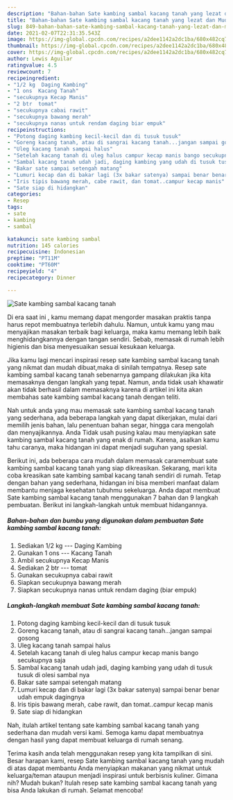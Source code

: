 ```yaml
---
description: "Bahan-bahan Sate kambing sambal kacang tanah yang lezat dan Mudah Dibuat"
title: "Bahan-bahan Sate kambing sambal kacang tanah yang lezat dan Mudah Dibuat"
slug: 849-bahan-bahan-sate-kambing-sambal-kacang-tanah-yang-lezat-dan-mudah-dibuat
date: 2021-02-07T22:31:35.543Z
image: https://img-global.cpcdn.com/recipes/a2dee1142a2dc1ba/680x482cq70/sate-kambing-sambal-kacang-tanah-foto-resep-utama.jpg
thumbnail: https://img-global.cpcdn.com/recipes/a2dee1142a2dc1ba/680x482cq70/sate-kambing-sambal-kacang-tanah-foto-resep-utama.jpg
cover: https://img-global.cpcdn.com/recipes/a2dee1142a2dc1ba/680x482cq70/sate-kambing-sambal-kacang-tanah-foto-resep-utama.jpg
author: Lewis Aguilar
ratingvalue: 4.5
reviewcount: 7
recipeingredient:
- "1/2 kg  Daging Kambing"
- "1 ons  Kacang Tanah"
- "secukupnya Kecap Manis"
- "2 btr  tomat"
- "secukupnya cabai rawit"
- "secukupnya bawang merah"
- "secukupnya nanas untuk rendam daging biar empuk"
recipeinstructions:
- "Potong daging kambing kecil-kecil dan di tusuk tusuk"
- "Goreng kacang tanah, atau di sangrai kacang tanah...jangan sampai gosong"
- "Uleg kacang tanah sampai halus"
- "Setelah kacang tanah di uleg halus campur kecap manis bango secukupnya saja"
- "Sambal kacang tanah udah jadi, daging kambing yang udah di tusuk tusuk di olesi sambal nya"
- "Bakar sate sampai setengah matang"
- "Lumuri kecap dan di bakar lagi (3x bakar satenya) sampai benar benar udah empuk dagingnya"
- "Iris tipis bawang merah, cabe rawit, dan tomat..campur kecap manis"
- "Sate siap di hidangkan"
categories:
- Resep
tags:
- sate
- kambing
- sambal

katakunci: sate kambing sambal 
nutrition: 145 calories
recipecuisine: Indonesian
preptime: "PT11M"
cooktime: "PT60M"
recipeyield: "4"
recipecategory: Dinner

---
```



![Sate kambing sambal kacang tanah](https://img-global.cpcdn.com/recipes/a2dee1142a2dc1ba/680x482cq70/sate-kambing-sambal-kacang-tanah-foto-resep-utama.jpg)

Di era  saat ini , kamu memang dapat mengorder masakan praktis tanpa harus repot membuatnya terlebih dahulu. Namun, untuk kamu yang mau menyajikan masakan terbaik bagi keluarga, maka kamu memang lebih baik menghidangkannya dengan tangan sendiri. Sebab, memasak di rumah lebih higienis dan bisa menyesuaikan sesuai kesukaan keluarga.

Jika kamu lagi mencari inspirasi resep sate kambing sambal kacang tanah yang nikmat dan mudah dibuat,maka di sinilah tempatnya. Resep sate kambing sambal kacang tanah  sebenarnya gampang dilakukan jika kita memasaknya dengan langkah yang tepat. Namun, anda tidak usah khawatir akan tidak berhasil dalam memasaknya 
karena di artikel ini kita akan membahas sate kambing sambal kacang tanah dengan teliti.  



Nah untuk anda yang mau memasak sate kambing sambal kacang tanah yang sederhana, ada beberapa langkah yang dapat dikerjakan, mulai dari memilih jenis bahan, lalu penentuan bahan segar, hingga cara mengolah dan menyajikannya. Anda Tidak usah pusing kalau mau menyiapkan sate kambing sambal kacang tanah yang enak di rumah. Karena, asalkan kamu  tahu caranya, maka hidangan ini dapat menjadi suguhan yang spesial.

Berikut ini, ada beberapa cara mudah dalam memasak caramembuat sate kambing sambal kacang tanah yang siap dikreasikan. Sekarang, mari kita coba kreasikan sate kambing sambal kacang tanah sendiri di rumah. Tetap dengan bahan yang sederhana, hidangan ini bisa memberi manfaat dalam membantu menjaga kesehatan tubuhmu sekeluarga. Anda dapat membuat Sate kambing sambal kacang tanah menggunakan 7 bahan dan 9 langkah pembuatan. Berikut ini langkah-langkah untuk membuat hidangannya.

<!--inarticleads1-->

##### Bahan-bahan dan bumbu yang digunakan dalam pembuatan Sate kambing sambal kacang tanah:

1. Sediakan 1/2 kg --- Daging Kambing
1. Gunakan 1 ons --- Kacang Tanah
1. Ambil secukupnya Kecap Manis
1. Sediakan 2 btr --- tomat
1. Gunakan secukupnya cabai rawit
1. Siapkan secukupnya bawang merah
1. Siapkan secukupnya nanas untuk rendam daging (biar empuk)




<!--inarticleads2-->

##### Langkah-langkah membuat Sate kambing sambal kacang tanah:

1. Potong daging kambing kecil-kecil dan di tusuk tusuk
1. Goreng kacang tanah, atau di sangrai kacang tanah...jangan sampai gosong
1. Uleg kacang tanah sampai halus
1. Setelah kacang tanah di uleg halus campur kecap manis bango secukupnya saja
1. Sambal kacang tanah udah jadi, daging kambing yang udah di tusuk tusuk di olesi sambal nya
1. Bakar sate sampai setengah matang
1. Lumuri kecap dan di bakar lagi (3x bakar satenya) sampai benar benar udah empuk dagingnya
1. Iris tipis bawang merah, cabe rawit, dan tomat..campur kecap manis
1. Sate siap di hidangkan




Nah, itulah artikel tentang  sate kambing sambal kacang tanah  yang sederhana dan mudah versi kami. Semoga kamu dapat membuatnya dengan hasil yang dapat membuat keluarga di rumah senang. 

Terima kasih anda telah menggunakan resep yang kita tampilkan di sini. Besar harapan kami, resep  Sate kambing sambal kacang tanah yang mudah di atas dapat membantu Anda menyiapkan makanan yang nikmat untuk keluarga/teman ataupun menjadi inspirasi untuk berbisnis kuliner. Gimana nih? Mudah bukan? Itulah resep sate kambing sambal kacang tanah yang bisa Anda lakukan di rumah. Selamat mencoba!

